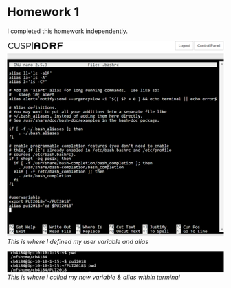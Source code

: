# Homework 1

I completed this homework independently.


![alt text](bashrc.png)
*This is where I defined my user variable and alias*

![alt text](threecommands.png)
*This is where i called my new variable & alias within terminal*

